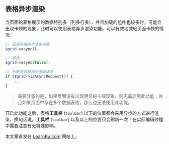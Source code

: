 ## 表格异步渲染

当页面的表格展示的数据特别多（列多行多），并且加载的组件也较多时，可能会出现卡顿的现象，此时可以使用表格异步渲染功能，可以有效地减轻页面卡顿的情况：

```php
// 启用表格异步渲染功能
$grid->async();

// 禁用
$grid->async(false);

// 判断是否是异步渲染请求
if ($grid->isAsyncRequest()) {
    ...
}
```

> 需要注意的是，如果页面没有出现明显的卡顿现象，则无需启用此功能；并且如果页面中存在多个数据表格，那么也无法使用此功能。

开启此功能之后，表格**工具栏** (`toolbar`) 以下的位置都会采用异步的方式进行渲染，换句话说，**工具栏** (`toolbar`) 以及以上的位置只会刷新一次！在实际编码过程中需要注意有无特殊影响。

本文章首发在 [LearnKu.com](https://learnku.com/) 网站上。